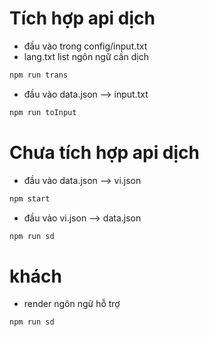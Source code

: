 # Tích hợp api dịch

- đầu vào trong config/input.txt
- lang.txt list ngôn ngữ cần dịch

```bash
npm run trans
```

- đầu vào data.json --> input.txt

```bash
npm run toInput
```

# Chưa tích hợp api dịch

- đầu vào data.json --> vi.json

```bash
npm start
```

- đầu vào vi.json --> data.json

```bash
npm run sd
```

# khách

- render ngôn ngữ hỗ trợ

```bash
npm run sd
```
